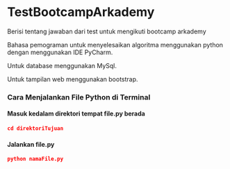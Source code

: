 # TestBootcampArkademy
Berisi tentang jawaban dari test untuk mengikuti bootcamp arkademy

Bahasa pemograman untuk menyelesaikan algoritma menggunakan python dengan menggunakan IDE PyCharm.

Untuk database menggunakan MySql.

Untuk tampilan web menggunakan bootstrap.


### Cara Menjalankan File Python di Terminal

#### Masuk kedalam direktori tempat file.py berada
```json
cd direktoriTujuan
```

#### Jalankan file.py
```json
python namaFile.py
```
